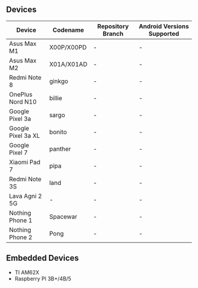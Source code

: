 ## Devices

| Device       | Codename | Repository Branch    | Android Versions Supported |
| ------------ | ---------------- | -------------------- | -------------- |
| Asus Max M1  | X00P/X00PD | -      | -    |
| Asus Max M2  | X01A/X01AD | -     | -    |
| Redmi Note 8  | ginkgo | -      | -    |
| OnePlus Nord N10  | billie | -      | -    |
| Google Pixel 3a  | sargo | -      | -    |
| Google Pixel 3a XL  | bonito | -      | -    |
| Google Pixel 7  | panther | -      | -    |
| Xiaomi Pad 7 | pipa | -      | -    |
| Redmi Note 3S | land | -      | -    |
| Lava Agni 2 5G | - | -      | -    |
| Nothing Phone 1 | Spacewar | -      | -    |
| Nothing Phone 2 | Pong | -      | -    |


## Embedded Devices
* TI AM62X
* Raspberry PI 3B+/4B/5
